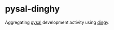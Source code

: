 # pysal-dinghy

Aggregating [pysal](http://pysal.org) development activity using [dingy](https://github.com/nedbat/dinghy).
